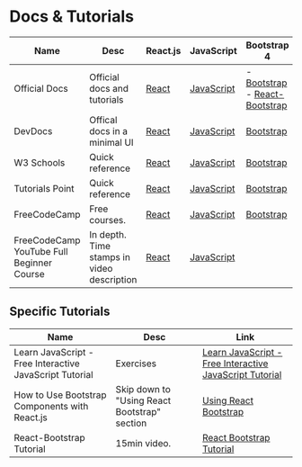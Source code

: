 # Docs & Tutorials

Name | Desc | React.js | JavaScript | Bootstrap 4
-----|------|-----|-----|-----
Official Docs | Official docs and tutorials | [React](https://reactjs.org//getting-started.html) | [JavaScript](https://developer.mozilla.org/en-US/docs/Web/javascript) | - [Bootstrap](https://getbootstrap.com/docs/4.6/getting-started/introduction/) </br> - [React-Bootstrap](https://react-bootstrap.github.io/)
DevDocs | Offical docs in a minimal UI | [React](https://devdocs.io/react/) | [JavaScript](https://devdocs.io/javascript/) | [Bootstrap](https://devdocs.io/bootstrap~4/)
W3 Schools | Quick reference | [React](https://www.w3schools.com/react/) | [JavaScript](https://www.w3schools.com/js/) | [Bootstrap](https://www.w3schools.com/bootstrap4/)
Tutorials Point | Quick reference | [React](https://www.tutorialspoint.com/reactjs/reactjs_overview.htm) | [JavaScript](https://www.tutorialspoint.com/javascript/index.htm) | [Bootstrap](https://www.tutorialspoint.com/bootstrap4/index.htm)
FreeCodeCamp | Free courses. | [React](https://www.freecodecamp.org/learn/front-end-libraries/#react) | [JavaScript](https://www.freecodecamp.org/learn/javascript-algorithms-and-data-structures/) | [Bootstrap](https://www.freecodecamp.org/learn/front-end-libraries/#bootstrap)
FreeCodeCamp YouTube Full Beginner Course | In depth. Time stamps in video description | [React](https://www.youtube.com/watch?v=DLX62G4lc44) | [JavaScript](https://www.youtube.com/watch?v=PkZNo7MFNFg&pbjreload=101) 

## Specific Tutorials

Name | Desc | Link
-----|------|-----
Learn JavaScript - Free Interactive JavaScript Tutorial | Exercises | [Learn JavaScript - Free Interactive JavaScript Tutorial](https://www.learn-js.org/)
How to Use Bootstrap Components with React.js | Skip down to "Using React Bootstrap" section | [Using React Bootstrap](https://www.pluralsight.com/guides/how-to-use-bootstrap-components-with-reactjs)
React-Bootstrap Tutorial | 15min video. | [React Bootstrap Tutorial](https://www.youtube.com/watch?v=8pKjULHzs0s)
